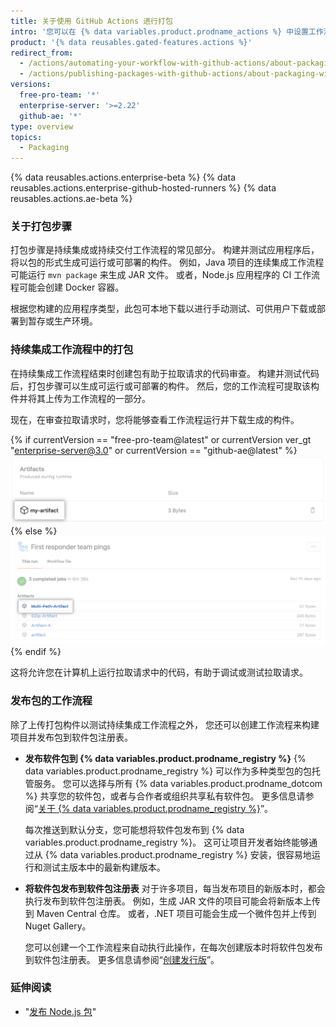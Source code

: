 ```yaml
---
title: 关于使用 GitHub Actions 进行打包
intro: '您可以在 {% data variables.product.prodname_actions %} 中设置工作流程生成包并将其上传到 {% data variables.product.prodname_registry %} 或其他包托管提供程序。'
product: '{% data reusables.gated-features.actions %}'
redirect_from:
  - /actions/automating-your-workflow-with-github-actions/about-packaging-with-github-actions
  - /actions/publishing-packages-with-github-actions/about-packaging-with-github-actions
versions:
  free-pro-team: '*'
  enterprise-server: '>=2.22'
  github-ae: '*'
type: overview
topics:
  - Packaging
---
```


{% data reusables.actions.enterprise-beta %}
{% data reusables.actions.enterprise-github-hosted-runners %}
{% data reusables.actions.ae-beta %}

### 关于打包步骤

打包步骤是持续集成或持续交付工作流程的常见部分。 构建并测试应用程序后，将以包的形式生成可运行或可部署的构件。 例如，Java 项目的连续集成工作流程可能运行 `mvn package` 来生成 JAR 文件。 或者，Node.js 应用程序的 CI 工作流程可能会创建 Docker 容器。

根据您构建的应用程序类型，此包可本地下载以进行手动测试、可供用户下载或部署到暂存或生产环境。

### 持续集成工作流程中的打包

在持续集成工作流程结束时创建包有助于拉取请求的代码审查。 构建并测试代码后，打包步骤可以生成可运行或可部署的构件。 然后，您的工作流程可提取该构件并将其上传为工作流程的一部分。

现在，在审查拉取请求时，您将能够查看工作流程运行并下载生成的构件。

{% if currentVersion == "free-pro-team@latest" or currentVersion ver_gt "enterprise-server@3.0" or currentVersion == "github-ae@latest" %}
![下载构件下拉菜单](/assets/images/help/repository/artifact-drop-down-updated.png)
{% else %}
![下载构件下拉菜单](/assets/images/help/repository/artifact-drop-down.png)
{% endif %}

这将允许您在计算机上运行拉取请求中的代码，有助于调试或测试拉取请求。

### 发布包的工作流程

除了上传打包构件以测试持续集成工作流程之外， 您还可以创建工作流程来构建项目并发布包到软件包注册表。

* **发布软件包到 {% data variables.product.prodname_registry %}**
  {% data variables.product.prodname_registry %} 可以作为多种类型包的包托管服务。 您可以选择与所有 {% data variables.product.prodname_dotcom %} 共享您的软件包，或者与合作者或组织共享私有软件包。 更多信息请参阅“[关于 {% data variables.product.prodname_registry %}](/github/managing-packages-with-github-packages/about-github-packages)”。

  每次推送到默认分支，您可能想将软件包发布到 {% data variables.product.prodname_registry %}。 这可让项目开发者始终能够通过从 {% data variables.product.prodname_registry %} 安装，很容易地运行和测试主版本中的最新构建版本。

* **将软件包发布到软件包注册表** 对于许多项目，每当发布项目的新版本时，都会执行发布到软件包注册表。 例如，生成 JAR 文件的项目可能会将新版本上传到 Maven Central 仓库。 或者，.NET 项目可能会生成一个微件包并上传到 Nuget Gallery。

  您可以创建一个工作流程来自动执行此操作，在每次创建版本时将软件包发布到软件包注册表。 更多信息请参阅“[创建发行版](/github/administering-a-repository/creating-releases)”。

### 延伸阅读

- "[发布 Node.js 包](/actions/automating-your-workflow-with-github-actions/publishing-nodejs-packages)"

